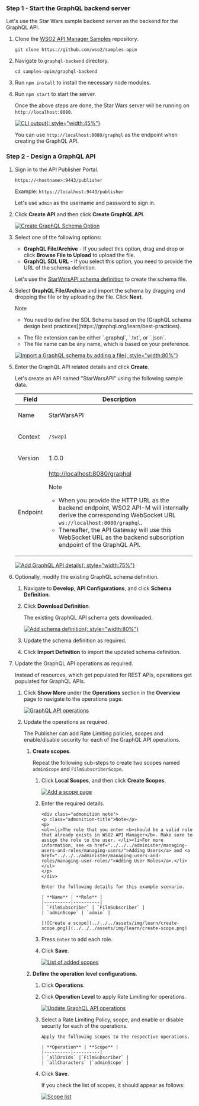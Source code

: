 
### Step 1 - Start the GraphQL backend server

Let's use the Star Wars sample backend server as the backend for the GraphQL API.

1. Clone the [WSO2 API Manager Samples](https://github.com/wso2/samples-apim) repository.

    ```
    git clone https://github.com/wso2/samples-apim

    ```

2. Navigate to `graphql-backend` directory.

    ```
    cd samples-apim/graphql-backend
    ```

3. Run `npm install` to install the necessary node modules.

4. Run `npm start` to start the server.

    Once the above steps are done, the Star Wars server will be running on `http://localhost:8080`.

    [![CLI output](../../../assets/img/learn/cli-output.png){: style="width:45%"}](../../../assets/img/learn/cli-output.png)

    You can use `http://localhost:8080/graphql` as the endpoint when creating the GraphQL API.

### Step 2 - Design a GraphQL API

1. Sign in to the API Publisher Portal.
   
    `https://<hostname>:9443/publisher` 
   
    Example: `https://localhost:9443/publisher`

    Let's use `admin` as the username and password to sign in.

2. Click **Create API** and then click **Create GraphQL API**.

     [![Create GraphQL Schema Option](../../../assets/img/learn/create-graphql-schema-option.png)](../../../assets/img/learn/create-graphql-schema-option.png)

3. Select one of the following options:

	* **GraphQL File/Archive** - If you select this option, drag and drop or click **Browse File to Upload** to upload the file.
	* **GraphQL SDL URL** - If you select this option, you need to provide the URL of the schema definition.

    Let's use the [StarWarsAPI schema definition](../../../assets/attachments/learn/schema_graphql.graphql) to create the schema file. 

4. Select **GraphQL File/Archive** and import the schema by dragging and dropping the file or by uploading the file. Click **Next**.

    <div class="admonition note">
    <p class="admonition-title">Note</p>
    <ul><li>
    <p>You need to define the SDL Schema based on the [GraphQL schema design best practices](https://graphql.org/learn/best-practices).</p></li>
    <li>The file extension can be either `.graphql`, `.txt`, or `.json`. </li><li> The file name can be any name, which is based on your preference.</li></ul>
    </div>

    [![Import a GraphQL schema by adding a file](../../../assets/img/learn/import-graphql-schema-via-file.png){: style="width:80%"}](../../../assets/img/learn/import-graphql-schema-via-file.png)
    

5. Enter the GraphQL API related details and click **Create**.
    
    Let's create an API named "StarWarsAPI" using the following sample data.

    <table>
    <thead>
    <tr class="header">
    <th><div>
    <div>
    <b>Field</b>
    </div>
    </div></th>
    <th><div>
    <div>
    <b>Description</b>
    </div>
    </div></th>
    </tr>
    </thead>
    <td >
        <p>Name</p>
    </td>
    <td>
        <p>StarWarsAPI</p>
    </td>
    </tr>
    <tr>
    <td>
        <p>Context</p>
    </td>
    <td>
        <p><code>/swapi</code></p>
    </td>
    </tr>
    <tr>
    <td>
        <p>Version</p>
    </td>
    <td>
        <p>1.0.0</p>
    </td>
    </tr>
    <tr>
    <td>
        <p>Endpoint</p>
    </td>
    <td>
        <a href="http://localhost:8080/graphql" target="_blank">http://localhost:8080/graphql</a>
            <div class="admonition note">
    <p class="admonition-title">Note</p>
    <p>
    <ul>
    <li>
    When you provide the HTTP URL as the backend endpoint, WSO2 API-M will internally derive the corresponding WebSocket URL <code>ws://localhost:8080/graphql</code>.</li><li>
    Thereafter, the API Gateway will use this WebSocket URL as the backend subscription endpoint of the GraphQL API.</li> 
    </ul></p>
    </div>
    </td>
    </tr>
    </table>

    [![Add GraphQL API details](../../../assets/img/learn/create-graphql-api-details.png){: style="width:75%"}](../../../assets/img/learn/create-graphql-api-details.png)

6. Optionally, modify the existing GraphQL schema definition.

    1. Navigate to **Develop**, **API Configurations**, and click **Schema Definition**.

    2. Click **Download Definition**.

         The existing GraphQL API schema gets downloaded.

         [![Add schema definition](../../../assets/img/learn/download-schema-definition.png){: style="width:80%"}](../../../assets/img/learn/download-schema-definition.png)

    3. Update the schema definition as required.

    4. Click **Import Definition** to import the updated schema definition.

7. Update the GraphQL API operations as required.

    Instead of resources, which get populated for REST APIs, operations get populated for GraphQL APIs.

    1. Click **Show More** under the **Operations** section in the **Overview** page to navigate to the operations page.

         [![GraphQL API operations](../../../assets/img/learn/operations.png)](../../../assets/img/learn/operations.png)  
     
    2. Update the operations as required.
         
        The Publisher can add Rate Limiting policies, scopes and enable/disable security for each of the GraphQL API operations.

        1. **Create scopes**.

            Repeat the following sub-steps to create two scopes named `adminScope` and `FilmSubscriberScope`.

            1. Click **Local Scopes**, and then click **Create Scopes**.

                [![Add a scope page](../../../assets/img/learn/add-scope.png)](../../../assets/img/learn/add-scope.png)

            2. Enter the required details.

                   <div class="admonition note">
                   <p class="admonition-title">Note</p>
                   <p> 
                   <ul><li>The role that you enter <b>should be a valid role that already exists in WSO2 API Manager</b>. Make sure to assign the role to the user. </li><li>For more information, see <a href="../../../administer/managing-users-and-roles/managing-users/">Adding Users</a> and <a href="../../../administer/managing-users-and-roles/managing-user-roles/">Adding User Roles</a>.</li></ul>
                   </p>
                   </div>
                  
                   Enter the following details for this example scenario.

                   | **Name** | **Role** |
                   |----------|----------|
                   | `FilmSubscriber` | `FilmSubscriber` |
                   | `adminScope` | `admin` |

                   [![Create a scope](../../../assets/img/learn/create-scope.png)](../../../assets/img/learn/create-scope.png)

            3. Press `Enter` to add each role. 

            4. Click **Save**.

                 [![List of added scopes](../../../assets/img/learn/starwars-scope-list.png)](../../../assets/img/learn/starwars-scope-list.png)

         2. **Define the operation level configurations**.

            1. Click **Operations**.
            
            2. Click **Operation Level** to apply Rate Limiting for operations.

                [![Update GraphQL API operations](../../../assets/img/learn/update-operations.png)](../../../assets/img/learn/update-operations.png) 

            3. Select a Rate Limiting Policy, scope, and enable or disable security for each of the operations. 

                   Apply the following scopes to the respective operations.

                   | **Operation** | **Scope** |
                   |----------|----------|
                   | `allDroids` |`FilmSubscriber` |
                   | `allCharacters` |`adminScope` |
            
            4. Click **Save**.

                 If you check the list of scopes, it should appear as follows:

                 [![Scope list](../../../assets/img/learn/scope-list.png)](../../../assets/img/learn/scope-list.png)

